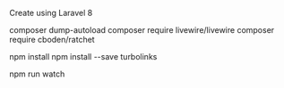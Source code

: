 Create using Laravel 8

composer dump-autoload
composer require livewire/livewire
composer require cboden/ratchet

npm install
npm install --save turbolinks

npm run watch